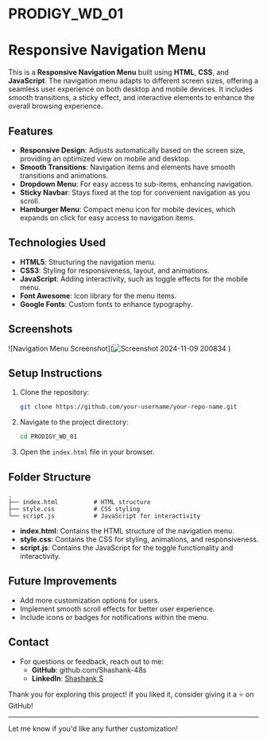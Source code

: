 # PRODIGY_WD_01
# Responsive Navigation Menu

This is a **Responsive Navigation Menu** built using **HTML**, **CSS**, and **JavaScript**. The navigation menu adapts to different screen sizes, offering a seamless user experience on both desktop and mobile devices. It includes smooth transitions, a sticky effect, and interactive elements to enhance the overall browsing experience.

## Features

- **Responsive Design**: Adjusts automatically based on the screen size, providing an optimized view on mobile and desktop.
- **Smooth Transitions**: Navigation items and elements have smooth transitions and animations.
- **Dropdown Menu**: For easy access to sub-items, enhancing navigation.
- **Sticky Navbar**: Stays fixed at the top for convenient navigation as you scroll.
- **Hamburger Menu**: Compact menu icon for mobile devices, which expands on click for easy access to navigation items.

## Technologies Used

- **HTML5**: Structuring the navigation menu.
- **CSS3**: Styling for responsiveness, layout, and animations.
- **JavaScript**: Adding interactivity, such as toggle effects for the mobile menu.
- **Font Awesome**: Icon library for the menu items.
- **Google Fonts**: Custom fonts to enhance typography.

## Screenshots

![Navigation Menu Screenshot](![Screenshot 2024-11-09 200834](https://github.com/user-attachments/assets/41cedbfd-d3e8-47f3-89b2-a36cd2690e64)
)

## Setup Instructions

1. Clone the repository:
   ```bash
   git clone https://github.com/your-username/your-repo-name.git
   ```
2. Navigate to the project directory:
   ```bash
   cd PRODIGY_WD_01
   ```
3. Open the `index.html` file in your browser.

## Folder Structure

    .
    ├── index.html          # HTML structure
    ├── style.css           # CSS styling
    └── script.js           # JavaScript for interactivity

- **index.html**: Contains the HTML structure of the navigation menu.
- **style.css**: Contains the CSS for styling, animations, and responsiveness.
- **script.js**: Contains the JavaScript for the toggle functionality and interactivity.

## Future Improvements

- Add more customization options for users.
- Implement smooth scroll effects for better user experience.
- Include icons or badges for notifications within the menu.

## Contact

- For questions or feedback, reach out to me:
  - **GitHub**: github.com/Shashank-48s
  - **LinkedIn**: [Shashank S](https://www.linkedin.com/in/shashank-s-92a0b8230/)

Thank you for exploring this project! If you liked it, consider giving it a ⭐ on GitHub!

--- 

Let me know if you'd like any further customization!
